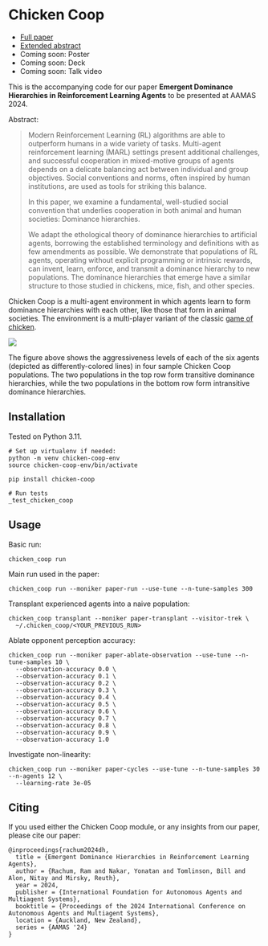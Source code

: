 # Chicken Coop

* [Full paper](https://r.rachum.com/dh-paper)
* [Extended abstract](https://r.rachum.com/dh-ea-paper)
* Coming soon: Poster
* Coming soon: Deck
* Coming soon: Talk video

This is the accompanying code for our paper **Emergent Dominance Hierarchies in Reinforcement Learning Agents** to be presented at AAMAS 2024.

Abstract:

> Modern Reinforcement Learning (RL) algorithms are able to outperform humans in a wide variety of tasks. Multi-agent reinforcement learning (MARL) settings present additional challenges, and successful cooperation in mixed-motive groups of agents depends on a delicate balancing act between individual and group objectives. Social conventions and norms, often inspired by human institutions, are used as tools for striking this balance.
>
> In this paper, we examine a fundamental, well-studied social convention that underlies cooperation in both animal and human societies: Dominance hierarchies.
>
> We adapt the ethological theory of dominance hierarchies to artificial agents, borrowing the established terminology and definitions with as few amendments as possible. We demonstrate that populations of RL agents, operating without explicit programming or intrinsic rewards, can invent, learn, enforce, and transmit a dominance hierarchy to new populations. The dominance hierarchies that emerge have a similar structure to those studied in chickens, mice, fish, and other species.

Chicken Coop is a multi-agent environment in which agents learn to form dominance hierarchies with each other, like those that form in animal societies. The environment is a multi-player variant of the classic [game of chicken](https://en.wikipedia.org/wiki/Chicken_(game)).

![](https://i.imgur.com/XNMFhAr.png)

The figure above shows the aggressiveness levels of each of the six agents (depicted as differently-colored lines) in four sample Chicken Coop populations. The two populations in the top row form transitive dominance hierarchies, while the two populations in the bottom row form intransitive dominance hierarchies.

## Installation

Tested on Python 3.11.

```
# Set up virtualenv if needed:
python -m venv chicken-coop-env
source chicken-coop-env/bin/activate

pip install chicken-coop

# Run tests
_test_chicken_coop
```

## Usage


Basic run:

```
chicken_coop run
```

Main run used in the paper:

```
chicken_coop run --moniker paper-run --use-tune --n-tune-samples 300
```

Transplant experienced agents into a naive population:

```
chicken_coop transplant --moniker paper-transplant --visitor-trek \
  ~/.chicken_coop/<YOUR_PREVIOUS_RUN>
```

Ablate opponent perception accuracy:

```
chicken_coop run --moniker paper-ablate-observation --use-tune --n-tune-samples 10 \
  --observation-accuracy 0.0 \
  --observation-accuracy 0.1 \
  --observation-accuracy 0.2 \
  --observation-accuracy 0.3 \
  --observation-accuracy 0.4 \
  --observation-accuracy 0.5 \
  --observation-accuracy 0.6 \
  --observation-accuracy 0.7 \
  --observation-accuracy 0.8 \
  --observation-accuracy 0.9 \
  --observation-accuracy 1.0
```

Investigate non-linearity:

```
chicken_coop run --moniker paper-cycles --use-tune --n-tune-samples 30 --n-agents 12 \
  --learning-rate 3e-05
```

## Citing

If you used either the Chicken Coop module, or any insights from our paper, please cite our paper:

```
@inproceedings{rachum2024dh,
  title = {Emergent Dominance Hierarchies in Reinforcement Learning Agents},
  author = {Rachum, Ram and Nakar, Yonatan and Tomlinson, Bill and Alon, Nitay and Mirsky, Reuth},
  year = 2024,
  publisher = {International Foundation for Autonomous Agents and Multiagent Systems},
  booktitle = {Proceedings of the 2024 International Conference on Autonomous Agents and Multiagent Systems},
  location = {Auckland, New Zealand},
  series = {AAMAS '24}
}
```

